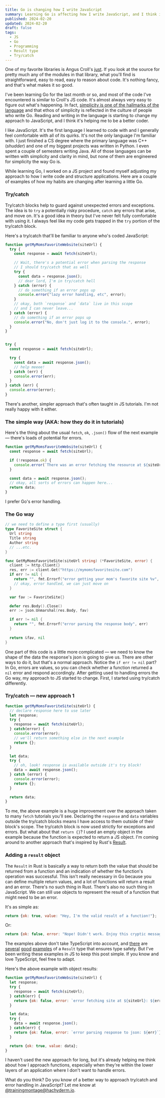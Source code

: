 ```yaml
---
title: Go is changing how I write JavaScript
summary: Learning Go is affecting how I write JavaScript, and I think it's a good thing.
published: 2024-02-20
updated: 2024-02-20
draft: false
tags:
  - JS
  - Go
  - Programming
  - Result type
  - Try/catch
---
```


One of my favorite libraries is Angus Croll's [just](https://anguscroll.com/just/). If you look at the source for pretty much any of the modules in that library, what you'll find is straightforward, easy to read, easy to reason about code. It's nothing fancy, and that's what makes it so good.

I've been learning Go for the last month or so, and most of the code I've encountered is similar to Croll's JS code. It's almost always very easy to figure out what's happening. In fact, [simplicity is one of the hallmarks of the language](https://www.programmingtalks.org/talk/dotgo-2015-rob-pike-simplicity-is-complicated) and that ethos of simplicity is reflected in the culture of people who write Go. Reading and writing in the language is starting to change my approach to JavaScript, and I think it's helping me to be a better coder.

I like JavaScript. It's the first language I learned to code with and I generally feel comfortable with all of its quirks. It's not the only language I'm familiar with. I just finished a CS degree where the primary language was C++ (_shudder_) and one of my biggest projects was written in Python. I even spent a couple of semesters writing Java. All of those languages can be written with simplicity and clarity in mind, but none of them are engineered for simplicity the way Go is.

While learning Go, I worked on a JS project and found myself adjusting my approach to how I write code and structure applications. Here are a couple of examples of how my habits are changing after learning a little Go.

### Try/catch

Try/catch blocks help to guard against unexpected errors and exceptions. The idea is to `try` a potentially risky procedure, `catch` any errors that arise, and move on. It's a good idea in theory but I've never felt fully comfortable with using it. I always feel like my code gets trapped in the `try` portion of the try/catch block.

Here's a try/catch that'll be familiar to anyone who's coded JavaScript:

```js
function getMyMomsFavoriteWebsite(siteUrl) {
  try {
    const response = await fetch(siteUrl);

    // Wait, there's a potential error when parsing the response
    // I should try/catch that as well
    try {
      const data = response.json();
      // dear lord, I'm in try/catch hell
    } catch (error) {
      // do something if an error pops up
      console.error("lazy error handling, etc", error);
    }
    // okay, both `response` and `data` live in this scope
    // and I can never leave...
  } catch (error) {
    // do something if an error pops up
    console.error("No, don't just log it to the console.", error);
  }
}
```

```js

try {
  const response = await fetch(siteUrl);

  try {
    const data = await response.json();
    // help meeee!
  } catch (err) {
    console.error(err);
  }
} catch (err) {
  console.error(error);
}

```
There's another, simpler approach that's often taught in JS tutorials. I'm not really happy with it either.

### The simple way (AKA: how they do it in tutorials)
Here's the thing about the usual `fetch`, `ok`, `.json()` flow of the next example — there's loads of potential for errors.

```js
function getMyMomsFavoriteWebsite(siteUrl) {
  const response = await fetch(siteUrl);

  if (!response.ok) {
    console.error(`There was an error fetching the resource at ${siteUrl}`);
  }

  const data = await response.json();
  // okay, all sorts of errors can happen here...
  return data;
}
```

I prefer Go's error handling.

### The Go way

```go
// we need to define a type first (usually)
type FavoriteSite struct {
  Url string
  Title string
  Author string
  // ...etc.
}

func GetMyMomsFavoriteSite(siteUrl string) (*FavoriteSite, error) {
  client := http.Client{}
  res, err := client.Get("https://mymomsfavoritesite.com")
  if err != nil {
    return "", fmt.Errorf("error getting your mom's favorite site %v", err)
    // okay, error handled, we can just move on
  }

  var fav := FavoriteSite{}

  defer res.Body().Close()
  err := json.Unmarshal(res.Body, fav)

  if err != nil {
    return "", fmt.Errorf("error parsing the response body", err)
  }
  
  return &fav, nil
}
```

One part of this code is a little more complicated — we need to know the shape of the data the response's json is going to give us. There are other ways to do it, but that's a normal approach. Notice the `if err != nil` part? In Go, errors are values, so you can check whether a function returned a `nil` error and respond accordingly. After getting used to handling errors the Go way, my approach to JS started to change. First, I started using try/catch differently.

### Try/catch — new approach 1
```js
function getMyMomsFavoriteSite(siteUrl) {
  // declare response here to use later
  let response;
  try {
    response = await fetch(siteUrl);
  } catch(error) {
    console.error(error);
    // we'll return something else in the next example
    return {};
  }

  let data;
  try {
    // oh, look! response is available outside it's try block!
    data = await response.json();
  } catch (error) {
    console.error(error);
    return {};
  }

  return data;
}
```

To me, the above example is a huge improvement over the approach taken to many `fetch` tutorials you'll see. Declaring the `response` and `data` variables outside the try/catch blocks means I have access to them outside of their block's scope. The try/catch block is now used strictly for exceptions and errors. But what about that `return {}`? I used an empty object in the example because the function is expected to return a JS object. I'm coming around to another approach that's inspired by Rust's [Result](https://doc.rust-lang.org/rust-by-example/std/result.html).

### Adding a `result` object

The `Result` in Rust is basically a way to return both the value that should be returned from a function and an indication of whether the function's operation was successful. This isn't really necessary in Go because you can define multiple return values, and a lot of functions will return a result and an error. There's no such thing in Rust. There's also no such thing in JavaScript. We can still use objects to represent the result of a function that might need to be an error.

It's as simple as:

```js
return {ok: true, value: "Hey, I'm the valid result of a function!"};
```

Or:

```js
return {ok: false, error: "Nope! Didn't work. Enjoy this cryptic message instead"};
```

The examples above don't take TypeScript into account, and [there](https://imhoff.blog/posts/using-results-in-typescript) are [several](https://typescript.wtf/blog/result-type) [good](https://lab.scub.net/understanding-result-pattern-in-typescript-e82934cea096) [examples](https://github.com/badrap/result) of a `Result` type that ensures type safety. But I've been writing these examples in JS to keep this post simple. If you know and love TypeScript, feel free to adapt.

Here's the above example with object results:

```js
function getMyMomsFavoriteWebsite(siteUrl) {
  let response;
  try {
    response = await fetch(siteUrl);
  } catch(err) {
    return {ok: false, error: `error fetching site at ${siteUrl}: ${err}`};
  }

  let data;
  try {
    data = await response.json();
  } catch(err) {
    return {ok: false, error: `error parsing response to json: ${err}`};
  }

  return {ok: true, value: data};
}
```

I haven't used the new approach for long, but it's already helping me think about how I approach functions, especially when they're within the lower layers of an application where I don't want to handle errors.

What do you think? Do you know of a better way to approach try/catch and error handling in JavaScript? Let me know at [@trainingmontage@hachyderm.io](https://hachyderm.io/@trainingmontage).